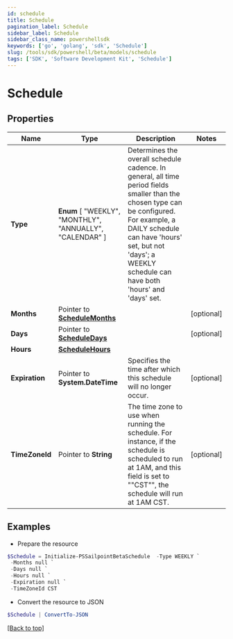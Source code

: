 ```yaml
---
id: schedule
title: Schedule
pagination_label: Schedule
sidebar_label: Schedule
sidebar_class_name: powershellsdk
keywords: ['go', 'golang', 'sdk', 'Schedule'] 
slug: /tools/sdk/powershell/beta/models/schedule
tags: ['SDK', 'Software Development Kit', 'Schedule']
---
```



# Schedule

## Properties

Name | Type | Description | Notes
------------ | ------------- | ------------- | -------------
**Type** |   **Enum** [  "WEEKLY",    "MONTHLY",    "ANNUALLY",    "CALENDAR" ] | Determines the overall schedule cadence. In general, all time period fields smaller than the chosen type can be configured. For example, a DAILY schedule can have &#39;hours&#39; set, but not &#39;days&#39;; a WEEKLY schedule can have both &#39;hours&#39; and &#39;days&#39; set. | 
**Months** |  Pointer to [**ScheduleMonths**](schedule-months) |  | [optional] 
**Days** |  Pointer to [**ScheduleDays**](schedule-days) |  | [optional] 
**Hours** |  [**ScheduleHours**](schedule-hours) |  | 
**Expiration** |  Pointer to **System.DateTime** | Specifies the time after which this schedule will no longer occur. | [optional] 
**TimeZoneId** |  Pointer to **String** | The time zone to use when running the schedule. For instance, if the schedule is scheduled to run at 1AM, and this field is set to &quot;&quot;CST&quot;&quot;, the schedule will run at 1AM CST. | [optional] 

## Examples

- Prepare the resource
```powershell
$Schedule = Initialize-PSSailpointBetaSchedule  -Type WEEKLY `
 -Months null `
 -Days null `
 -Hours null `
 -Expiration null `
 -TimeZoneId CST
```

- Convert the resource to JSON
```powershell
$Schedule | ConvertTo-JSON
```


[[Back to top]](#) 

